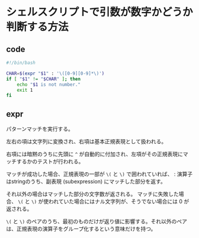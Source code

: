 # シェルスクリプトで引数が数字かどうか判断する方法

## code

```is_num.sh
#!/bin/bash

CHAR=$(expr "$1" : '\([0-9][0-9]*\)')
if [ "$1" != "$CHAR" ]; then
	echo "$1 is not number."
	exit 1
fi
```

## expr

パターンマッチを実行する。

左右の項は文字列に変換され、右項は基本正規表現として扱われる。

右項には暗黙のうちに先頭に `^` が自動的に付加され、左項がその正規表現にマッチするかのテストが行われる。

マッチが成功した場合、正規表現の一部が `\(` と `\)` で囲われていれば、 : 演算子はstringのうち、副表現 (subexpression) にマッチした部分を返す。

それ以外の場合はマッチした部分の文字数が返される。
マッチに失敗した場合、 `\(` と `\)` が使われていた場合にはナル文字列が、そうでない場合には 0 が返される。

`\(` と `\)` のペアのうち、最初のものだけが返り値に影響する。それ以外のペアは、正規表現の演算子をグループ化するという意味だけを持つ。
